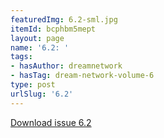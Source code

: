 ```yaml
---
featuredImg: 6.2-sml.jpg
itemId: bcphbm5mept
layout: page
name: '6.2: '
tags:
- hasAuthor: dreamnetwork
- hasTag: dream-network-volume-6
type: post
urlSlug: '6.2'
---
```

<a href="../files/pdfs/Volume_6/6.2-Dream-Network-Bulletin_Volume-6-Number-2.pdf" download="">Download issue 6.2</a>